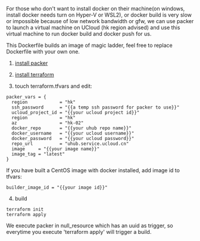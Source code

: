 For those who don't want to install docker on their machine(on windows, install docker needs turn on Hyper-V or WSL2), or docker build is very slow or impossible because of low network bandwidth or gfw, we can use packer to launch a virtual machine on UCloud (hk region advised) and use this virtual machine to run docker build and docker push for us.

This Dockerfile builds an image of magic ladder, feel free to replace Dockerfile with your own one.

1. [install packer](https://learn.hashicorp.com/tutorials/packer/getting-started-install)
2. [install terraform](https://learn.hashicorp.com/tutorials/terraform/install-cli?in=terraform/aws-get-started)

3. touch terraform.tfvars and edit:

```hcl
packer_vars = {
  region            = "hk"
  ssh_password      = "{{a temp ssh password for packer to use}}"
  ucloud_project_id = "{{your ucloud project id}}"
  region            = "hk"
  az                = "hk-02"
  docker_repo       = "{{your uhub repo name}}"
  docker_username   = "{{your ucloud username}}"
  docker_password   = "{{your ucloud password}}"
  repo_url          = "uhub.service.ucloud.cn"
  image     = "{{your image name}}"
  image_tag = "latest"
}
```

If you have built a CentOS image with docker installed, add image id to tfvars:

```hcl
builder_image_id = "{{your image id}}"
```

4. build

```shell script
terraform init
terraform apply
```

We execute packer in null_resource which has an uuid as trigger, so everytime you execute 'terraform apply' will trigger a build.
